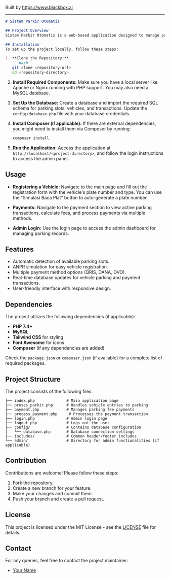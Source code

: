 
Built by https://www.blackbox.ai

---

```markdown
# Sistem Parkir Otomatis

## Project Overview
Sistem Parkir Otomatis is a web-based application designed to manage parking slots efficiently. It allows users to register their vehicles upon entry, view available parking slots, and process payments for parking. The application includes features such as Automatic Number Plate Recognition (ANPR) simulation, payment processing, and an administrative login for managing parking records.

## Installation
To set up the project locally, follow these steps:

1. **Clone the Repository:**
   ```bash
   git clone <repository-url>
   cd <repository-directory>
   ```

2. **Install Required Components:**
   Make sure you have a local server like Apache or Nginx running with PHP support. You may also need a MySQL database.

3. **Set Up the Database:**
   Create a database and import the required SQL schema for parking slots, vehicles, and transactions. Update the `config/database.php` file with your database credentials.

4. **Install Composer (if applicable):**
   If there are external dependencies, you might need to install them via Composer by running:
   ```bash
   composer install
   ```

5. **Run the Application:**
   Access the application at `http://localhost/<project-directory>`, and follow the login instructions to access the admin panel.

## Usage
- **Registering a Vehicle:**
  Navigate to the main page and fill out the registration form with the vehicle's plate number and type. You can use the "Simulasi Baca Plat" button to auto-generate a plate number.

- **Payments:**
  Navigate to the payment section to view active parking transactions, calculate fees, and process payments via multiple methods.

- **Admin Login:**
  Use the login page to access the admin dashboard for managing parking records.

## Features
- Automatic detection of available parking slots.
- ANPR simulation for easy vehicle registration.
- Multiple payment method options (QRIS, DANA, OVO).
- Real-time database updates for vehicle parking and payment transactions.
- User-friendly interface with responsive design.

## Dependencies
The project utilizes the following dependencies (if applicable):
- **PHP 7.4+**
- **MySQL**
- **Tailwind CSS** for styling
- **Font Awesome** for icons
- **Composer** (if any dependencies are added)
  
Check the `package.json` or `composer.json` (if available) for a complete list of required packages.

## Project Structure
The project consists of the following files:

```
├── index.php              # Main application page
├── proses_parkir.php      # Handles vehicle entries to parking
├── payment.php            # Manages parking fee payments
├── process_payment.php     # Processes the payment transaction
├── login.php              # Admin login page
├── logout.php             # Logs out the user
├── config/                # Contains database configuration
│   └── database.php       # Database connection settings
├── includes/              # Common header/footer includes
└── admin/                 # Directory for admin functionalities (if applicable)
```

## Contribution
Contributions are welcome! Please follow these steps:
1. Fork the repository.
2. Create a new branch for your feature.
3. Make your changes and commit them.
4. Push your branch and create a pull request.

## License
This project is licensed under the MIT License - see the [LICENSE](LICENSE) file for details.

## Contact
For any queries, feel free to contact the project maintainer:
- [Your Name](mailto:your-email@example.com)
```